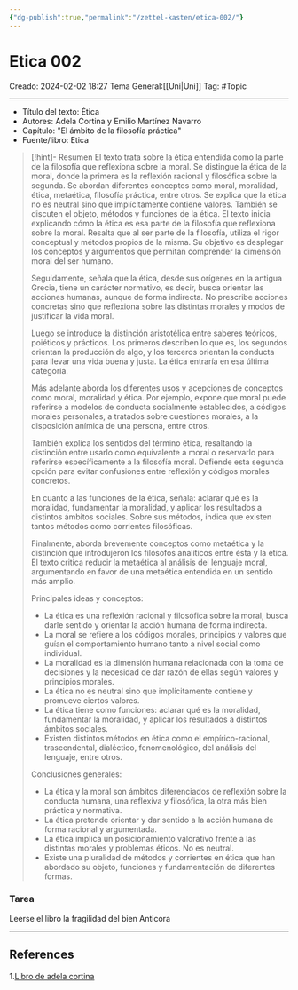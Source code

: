 ```yaml
---
{"dg-publish":true,"permalink":"/zettel-kasten/etica-002/"}
---
```



# Etica 002

Creado: 2024-02-02 18:27
Tema General:[[Uni\|Uni]]
Tag: #Topic


___

<div class="transclusion internal-embed is-loaded"><div class="markdown-embed">



- Título del texto: Ética
- Autores: Adela Cortina y Emilio Martínez Navarro
- Capítulo: "El ámbito de la filosofía práctica"
- Fuente/libro: Etica 


>[!hint]- Resumen
>El texto trata sobre la ética entendida como la parte de la filosofía que reflexiona sobre la moral. Se distingue la ética de la moral, donde la primera es la reflexión racional y filosófica sobre la segunda. Se abordan diferentes conceptos como moral, moralidad, ética, metaética, filosofía práctica, entre otros. Se explica que la ética no es neutral sino que implícitamente contiene valores. También se discuten el objeto, métodos y funciones de la ética.
>El texto inicia explicando cómo la ética es esa parte de la filosofía que reflexiona sobre la moral. Resalta que al ser parte de la filosofía, utiliza el rigor conceptual y métodos propios de la misma. Su objetivo es desplegar los conceptos y argumentos que permitan comprender la dimensión moral del ser humano.
>
>Seguidamente, señala que la ética, desde sus orígenes en la antigua Grecia, tiene un carácter normativo, es decir, busca orientar las acciones humanas, aunque de forma indirecta. No prescribe acciones concretas sino que reflexiona sobre las distintas morales y modos de justificar la vida moral.
>
>Luego se introduce la distinción aristotélica entre saberes teóricos, poiéticos y prácticos. Los primeros describen lo que es, los segundos orientan la producción de algo, y los terceros orientan la conducta para llevar una vida buena y justa. La ética entraría en esa última categoría.
>
>Más adelante aborda los diferentes usos y acepciones de conceptos como moral, moralidad y ética. Por ejemplo, expone que moral puede referirse a modelos de conducta socialmente establecidos, a códigos morales personales, a tratados sobre cuestiones morales, a la disposición anímica de una persona, entre otros.
>
>También explica los sentidos del término ética, resaltando la distinción entre usarlo como equivalente a moral o reservarlo para referirse específicamente a la filosofía moral. Defiende esta segunda opción para evitar confusiones entre reflexión y códigos morales concretos.
>
>En cuanto a las funciones de la ética, señala: aclarar qué es la moralidad, fundamentar la moralidad, y aplicar los resultados a distintos ámbitos sociales. Sobre sus métodos, indica que existen tantos métodos como corrientes filosóficas.
>
>Finalmente, aborda brevemente conceptos como metaética y la distinción que introdujeron los filósofos analíticos entre ésta y la ética. El texto critica reducir la metaética al análisis del lenguaje moral, argumentando en favor de una metaética entendida en un sentido más amplio.
>
>Principales ideas y conceptos:
>
> - La ética es una reflexión racional y filosófica sobre la moral, busca darle sentido y orientar la acción humana de forma indirecta.
> - La moral se refiere a los códigos morales, principios y valores que guían el comportamiento humano tanto a nivel social como individual.
> - La moralidad es la dimensión humana relacionada con la toma de decisiones y la necesidad de dar razón de ellas según valores y principios morales.
> - La ética no es neutral sino que implícitamente contiene y promueve ciertos valores.
> - La ética tiene como funciones: aclarar qué es la moralidad, fundamentar la moralidad, y aplicar los resultados a distintos ámbitos sociales.
> - Existen distintos métodos en ética como el empírico-racional, trascendental, dialéctico, fenomenológico, del análisis del lenguaje, entre otros.
>
>Conclusiones generales:
>
> - La ética y la moral son ámbitos diferenciados de reflexión sobre la conducta humana, una reflexiva y filosófica, la otra más bien práctica y normativa.
> - La ética pretende orientar y dar sentido a la acción humana de forma racional y argumentada.
> - La ética implica un posicionamiento valorativo frente a las distintas morales y problemas éticos. No es neutral.
> - Existe una pluralidad de métodos y corrientes en ética que han abordado su objeto, funciones y fundamentación de diferentes formas.

</div></div>



### Tarea

Leerse el libro la fragilidad del bien
Anticora
___
## References
1.[Libro de adela cortina](https://e-aulas.urosario.edu.co/pluginfile.php/3061230/mod_resource/content/0/Adela%20Cortina%20-%20%C3%89tica%20cap.%201.pdf)